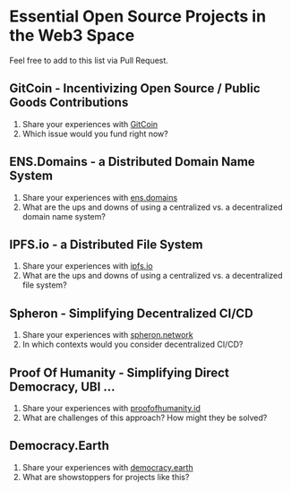 # Essential Open Source Projects in the Web3 Space
Feel free to add to this list via Pull Request.  

## GitCoin - Incentivizing Open Source / Public Goods Contributions
1. Share your experiences with [GitCoin](https://gitcoin.co/)  
2. Which issue would you fund right now?  

## ENS.Domains - a Distributed Domain Name System
1. Share your experiences with [ens.domains](https://ens.domains)  
2. What are the ups and downs of using a centralized vs. a decentralized domain name system? 

## IPFS.io - a Distributed File System 
1. Share your experiences with [ipfs.io](https://ipfs.io)  
2. What are the ups and downs of using a centralized vs. a decentralized file system? 

## Spheron - Simplifying Decentralized CI/CD
1. Share your experiences with [spheron.network](https://spheron.network)
2. In which contexts would you consider decentralized CI/CD?

## Proof Of Humanity - Simplifying Direct Democracy, UBI ...
1. Share your experiences with [proofofhumanity.id](https://www.proofofhumanity.id/)
2. What are challenges of this approach? How might they be solved?

## Democracy.Earth
1. Share your experiences with [democracy.earth](https://democracy.earth/)
2. What are showstoppers for projects like this?



